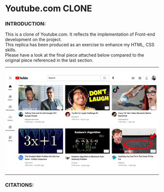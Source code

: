 # Youtube.com CLONE
### INTRODUCTION:
<p>
This is a clone of Youtube.com.
It reflects the implementation of Front-end development on the project. <br>
This replica has been produced as an exercise to enhance my HTML, CSS skills.<br>
Please have a look at the final piece attached below compared to the original piece referenced in the last section. 
</p>
<hr>
<p align="left">
  <img src="IMAGES/YouTube.com_CLONE.jpg">
</p>
<hr>

### CITATIONS:
<a href="https://www.youtube.com/watch?v=G3e-cpL7ofc&t=10s&ab_channel=SuperSimpleDev" target="_blank"></a>
